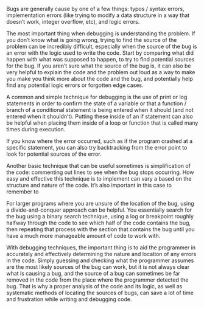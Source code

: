 Bugs are generally cause by one of a few things: typos / syntax errors, implementation errors (like trying to modify a data structure in a way that doesn’t work, integer overflow, etc), and logic errors. 

The most important thing when debugging is understanding the problem. If you don’t know what is going wrong, trying to find the source of the problem can be incredibly difficult, especially when the source of the bug is an error with the logic used to write the code. Start by comparing what did happen with what was supposed to happen, to try to find potential sources for the bug. If you aren’t sure what the source of the bug is, it can also be very helpful to explain the code and the problem out loud as a way to make you make you think more about the code and the bug, and potentially help find any potential logic errors or forgotten edge cases.

A common and simple technique for debugging is the use of print or log statements in order to confirm the state of a variable or that a function / branch of a conditional statement is being entered when it should (and not entered when it shouldn’t). Putting these inside of an if statement can also be helpful when placing them inside of a loop or function that is called many times during execution.

If you know where the error occurred, such as if the program crashed at a specific statement, you can also try backtracking from the error point to look for potential sources of the error.

Another basic technique that can be useful sometimes is simplification of the code: commenting out lines to see when the bug stops occurring. How easy and effective this technique is to implement can vary a based on the structure and nature of the code. It’s also important in this case to remember to 

For larger programs where you are unsure of the location of the bug, using a divide-and-conquer approach can be helpful. You essentially search for the bug using a binary search technique, using a log or breakpoint roughly halfway through the code to see which half of the code contains the bug, then repeating that process with the section that contains the bug until you have a much more manageable amount of code to work with.

With debugging techniques, the important thing is to aid the programmer in accurately and effectively determining the nature and location of any errors in the code. Simply guessing and checking what the programmer assumes are the most likely sources of the bug can work, but it is not always clear what is causing a bug, and the source of a bug can sometimes be far removed in the code from the place where the programmer detected the bug. That is why a proper analysis of the code and its logic, as well as systematic methods of locating the sources of bugs, can save a lot of time and frustration while writing and debugging code. 